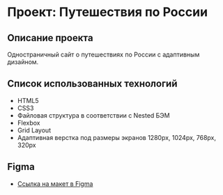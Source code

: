 # Проект: Путешествия по России

## Описание проекта

Одностраничный сайт о путешествиях по России с адаптивным дизайном.

## Список использованных технологий

* HTML5
* CSS3 
* Файловая структура в соответствии с Nested БЭМ
* Flexbox
* Grid Layout
* Адаптивная верстка под размеры экранов 1280px, 1024px, 768px, 320px

## Figma

* [Ссылка на макет в Figma](https://www.figma.com/file/5S2WSbEFL6awjVWJ0NWL8Q/Sprint-3_-Russia-_-desktop-mobile?node-id=28503%3A0)
